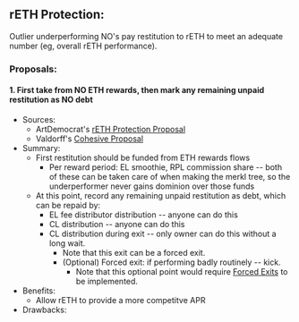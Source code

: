## rETH Protection:

Outlier underperforming NO's pay restitution to rETH to meet an adequate number (eg, overall rETH performance).

### Proposals:

#### 1. First take from NO ETH rewards, then mark any remaining unpaid restitution as NO debt

- Sources:
  - ArtDemocrat's [rETH Protection Proposal](https://dao.rocketpool.net/t/rapid-research-incubator-submission-reth-protection-through-rpl-rerouting-deflation/2599/3?u=samus)
  - Valdorff's [Cohesive Proposal](https://github.com/Valdorff/rp-thoughts/blob/2024-02_strategy/2024_02_strategy/with_voter_share/readme_tier3.md)
- Summary:
  - First restitution should be funded from ETH rewards flows
    - Per reward period: EL smoothie, RPL commission share -- both of these can be taken care of when making the merkl tree, so the underperformer never gains dominion over those funds
  - At this point, record any remaining unpaid restitution as debt, which can be repaid by:
    - EL fee distributor distribution -- anyone can do this
    - CL distribution -- anyone can do this
    - CL distribution during exit -- only owner can do this without a long wait.
      - Note that this exit can be a forced exit.
      - (Optional) Forced exit: if performing badly routinely -- kick.
        - Note that this optional point would require [Forced Exits](/Proposals/ForcedExits.md) to be implemented.
- Benefits:
  - Allow rETH to provide a more competitve APR
- Drawbacks: